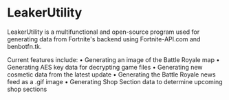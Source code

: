 # LeakerUtility
LeakerUtility is a multifunctional and open-source program used for generating data from Fortnite's backend using Fortnite-API.com and benbotfn.tk.

Current features include:
• Generating an image of the Battle Royale map
• Generating AES key data for decrypting game files
• Generating new cosmetic data from the latest update
• Generating the Battle Royale news feed as a .gif image
• Generating Shop Section data to determine upcoming shop sections
